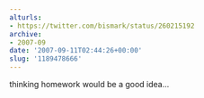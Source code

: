 ```yaml
---
alturls:
- https://twitter.com/bismark/status/260215192
archive:
- 2007-09
date: '2007-09-11T02:44:26+00:00'
slug: '1189478666'
---
```


thinking homework would be a good idea...

